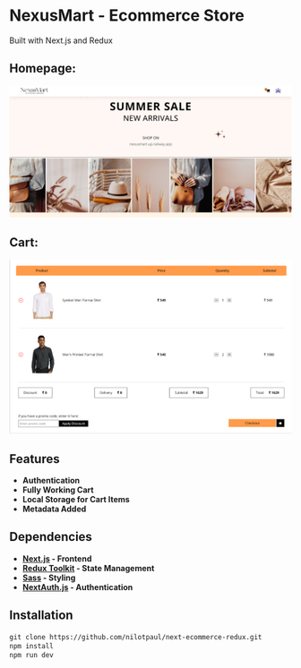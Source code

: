 # NexusMart - Ecommerce Store
Built with Next.js and Redux

## Homepage:
![](.gitres/home.png)

## Cart:
![](.gitres/cart.png)

## Features
- **Authentication**
- **Fully Working Cart**
- **Local Storage for Cart Items**
- **Metadata Added**

## Dependencies
- **[Next.js](https://nextjs.org/) - Frontend**
- **[Redux Toolkit](https://redux-toolkit.js.org/) - State Management**
- **[Sass](https://sass-lang.com/) - Styling**
- **[NextAuth.js](https://next-auth.js.org/) - Authentication**

## Installation
```
git clone https://github.com/nilotpaul/next-ecommerce-redux.git
npm install
npm run dev
```
